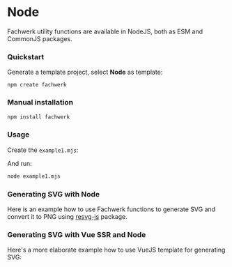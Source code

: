 # Node

Fachwerk utility functions are available in NodeJS, both as ESM and CommonJS packages.

### Quickstart

Generate a template project, select **Node** as template:

```
npm create fachwerk
```

### Manual installation

```bash
npm install fachwerk
```

### Usage

Create the `example1.mjs`:

<Snippet src="https://raw.githubusercontent.com/fachwerk-dev/create-fachwerk/main/node/example1.mjs" />

And run:

```bash
node example1.mjs
```

### Generating SVG with Node

Here is an example how to use Fachwerk functions to generate SVG and convert it to PNG using [resvg-js](https://github.com/yisibl/resvg-js) package.

<Snippet src="https://raw.githubusercontent.com/fachwerk-dev/create-fachwerk/main/node/example2.mjs" />

### Generating SVG with Vue SSR and Node

Here's a more elaborate example how to use VueJS template for generating SVG:

<Snippet src="https://raw.githubusercontent.com/fachwerk-dev/create-fachwerk/main/node/example3.mjs" />
